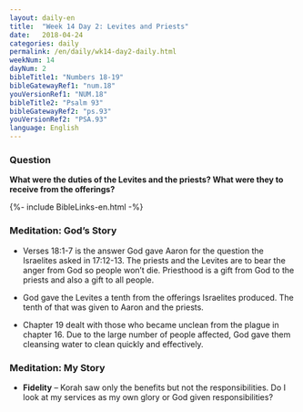 ```yaml
---
layout: daily-en
title:  "Week 14 Day 2: Levites and Priests"
date:   2018-04-24
categories: daily
permalink: /en/daily/wk14-day2-daily.html
weekNum: 14
dayNum: 2
bibleTitle1: "Numbers 18-19"
bibleGatewayRef1: "num.18"
youVersionRef1: "NUM.18"
bibleTitle2: "Psalm 93"
bibleGatewayRef2: "ps.93"
youVersionRef2: "PSA.93"
language: English
---
```


### Question
**What were the duties of the Levites and the priests? What were they to receive from the offerings?**

{%- include BibleLinks-en.html -%}

### Meditation: God’s Story
+ Verses 18:1-7 is the answer God gave Aaron for the question the Israelites asked in 17:12-13. The priests and the Levites are to bear the anger from God so people won’t die. Priesthood is a gift from God to the priests and also a gift to all people.

+ God gave the Levites a tenth from the offerings Israelites produced. The tenth of that was given to Aaron and the priests.

+ Chapter 19 dealt with those who became unclean from the plague in chapter 16. Due to the large number of people affected, God gave them cleansing water to clean quickly and effectively.

### Meditation: My Story
+ **Fidelity** – Korah saw only the benefits but not the responsibilities. Do I look at my services as my own glory or God given responsibilities?
